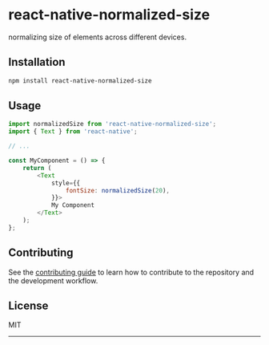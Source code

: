 # react-native-normalized-size

normalizing size of elements across different devices.

## Installation

```sh
npm install react-native-normalized-size
```

## Usage

```js
import normalizedSize from 'react-native-normalized-size';
import { Text } from 'react-native';

// ...

const MyComponent = () => {
    return (
        <Text
            style={{
                fontSize: normalizedSize(20),
            }}>
            My Component
        </Text>
    );
};
```

## Contributing

See the [contributing guide](CONTRIBUTING.md) to learn how to contribute to the repository and the development workflow.

## License

MIT

---
